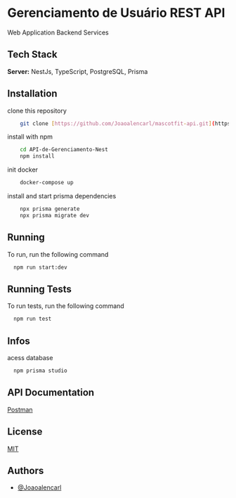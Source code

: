 # Gerenciamento de Usuário REST API

Web Application Backend Services

## Tech Stack

**Server:** NestJs, TypeScript, PostgreSQL, Prisma

## Installation

clone this repository

```bash
    git clone [https://github.com/Joaoalencarl/mascotfit-api.git](https://github.com/Joaoalencarl/API-de-Gerenciamento-Nest.git)
```

install with npm

```bash
    cd API-de-Gerenciamento-Nest
    npm install
```
init docker

```bash
    docker-compose up
```

install and start prisma dependencies

```bash
    npx prisma generate
    npx prisma migrate dev
```

## Running

To run, run the following command

```bash
  npm run start:dev
```

## Running Tests

To run tests, run the following command

```bash
  npm run test
```

## Infos

acess database

```bash
  npm prisma studio
```

## API Documentation

[Postman](<https://planetary-rocket-29481.postman.co/workspace/New-Team-Workspace~9fb86e9f-5428-49b0-bc75-4ad1a9dfa71a/collection/28610077-252fdc71-7168-4a03-a3f9-d2a8f256d764](https://planetary-rocket-29481.postman.co/workspace/9fb86e9f-5428-49b0-bc75-4ad1a9dfa71a/documentation/28610077-252fdc71-7168-4a03-a3f9-d2a8f256d764?entity=&branch=&version=)https://planetary-rocket-29481.postman.co/workspace/9fb86e9f-5428-49b0-bc75-4ad1a9dfa71a/documentation/28610077-252fdc71-7168-4a03-a3f9-d2a8f256d764?entity=&branch=&version=>)

## License

[MIT](https://choosealicense.com/licenses/mit/)

## Authors

- [@Joaoalencarl](https://github.com/Joaoalencarl)
